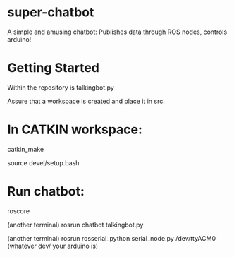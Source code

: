 # super-chatbot
A simple and amusing chatbot: Publishes data through ROS nodes, controls arduino! 


# Getting Started
Within the repository is talkingbot.py

Assure that a workspace is created and place it in src.

# In CATKIN workspace:
catkin_make

source devel/setup.bash

# Run chatbot:
roscore

(another terminal) rosrun chatbot talkingbot.py

(another terminal) 
rosrun rosserial_python serial_node.py /dev/ttyACM0 (whatever dev/ your arduino is)
